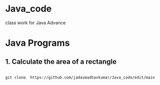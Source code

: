 # Java_code
class work for  Java Advance  
<!DOCTYPE html>
<html lang="en">
<head>
<meta charset="UTF-8">
<meta name="viewport" content="width=device-width, initial-scale=1.0">
<title>Java Programs README</title>
</head>
<body>
<h1>Java Programs</h1>

<h2>1. Calculate the area of a rectangle</h2>
<pre><code>
git clone  https://github.com/jadavmadhavkumar/Java_code/edit/main

